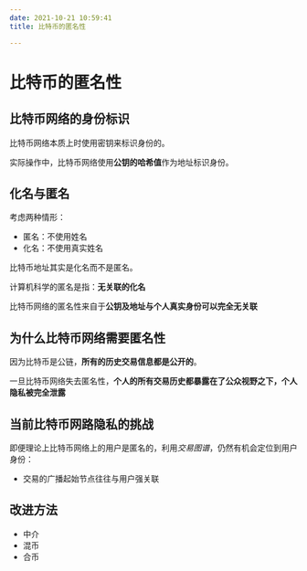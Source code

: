 ```yaml
---
date: 2021-10-21 10:59:41
title: 比特币的匿名性

---
```


# 比特币的匿名性

## 比特币网络的身份标识

比特币网络本质上时使用密钥来标识身份的。

实际操作中，比特币网络使用**公钥的哈希值**作为地址标识身份。

## 化名与匿名
考虑两种情形：
- 匿名：不使用姓名
- 化名：不使用真实姓名

比特币地址其实是化名而不是匿名。

计算机科学的匿名是指：**无关联的化名**

比特币网络的匿名性来自于**公钥及地址与个人真实身份可以完全无关联**

## 为什么比特币网络需要匿名性
因为比特币是公链，**所有的历史交易信息都是公开的**。

一旦比特币网络失去匿名性，**个人的所有交易历史都暴露在了公众视野之下，个人隐私被完全泄露**

## 当前比特币网路隐私的挑战
即便理论上比特币网络上的用户是匿名的，利用*交易图谱*，仍然有机会定位到用户身份：
- 交易的广播起始节点往往与用户强关联

## 改进方法
- 中介
- 混币
- 合币